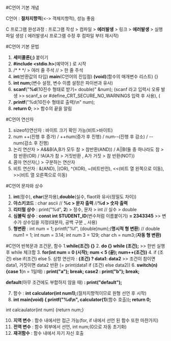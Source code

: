 #C언어 기본 개념

C언어 : **절차지향적**(<-> 객체지향적), 성능 좋음

C 프로그램 완성과정 : 프로그램 작성  > 컴파일 > **에러발생** > 링크 > **에러발생** > 실행파일 생성 ( 에러발생시 프로그램 수정 후 컴파일 부터 재시작)

#C언어 기본 문법
1. **세미콜론(;)** 붙이기
2. **#include <stdio.h>**(예약어 <standard input output>) 로 시작
3.  /* * */ > 여러 줄 주석   // > 한 줄 주석
4. **int**(반환값의 타입) **main**(C언어의 진입점) **(void)**(함수의 매개변수 리스트) {}
5. **int num;**(변수 설정, 변수 이름 설정은 파이썬과 유사)
6. **scanf**("**%d**(10진수 형태로 받기= double)" &num); (scanf 라고 입력시 오류 발생 >> scanf_s or #define_CRT_SECURE_NO_WARNINGS 입력 후 사용), (
7. **printf**("%d(10진수 형태로 출력)\n" num);
8. **return 0**; >> 함수의 끝을 알림

#C언어 연산자
1. sizeof()연산자 : 바이트 크기 확인 가능(비트>바이트)
2. num ++(진행 후 증가) / ++num(증가 후 진행) / num--(진행 후 감소) / --num(감소 후 진행)
3. 논리 연산자 > A&&B(A,B가 모두 참 > 참반환(AND)) / A||B(둘 중 하나라도 참 > 참 반환(OR) / !A(A가 참 > 거짓반환 , A가 거짓 > 참 반환(NOT))
4. 콤마 연산자(,) > 구분하는 연산자
5. 비트 연산자 : &(AND), |(OR), ^(XOR), ~(비트반전), <<(비트 열 왼쪽으로 이동), >>(비트 열 오른쪽으로 이동)

#C언어 문자와 상수 
1. **int**(정수), **char**(문자용),**double**(실수, flaot와 유사(정밀도 차이))
2. **아스키코드** : char ascii // **%c > 문자 출력** //**%d > 숫자 출력**
3. **리터럴 상수** : print("%d", **2**) > 정수, 문자 > int // 실수 > double
4. **심볼릭 상수** : **const int STUDENT_ID**(번수처럼 이름붙이기) **= 2343345** >> 변수가 상수임을 지정(대분자, 공백 구분 _ 사용)
5. **형변환** : int num = 1; printf("%f", (double)num);(**명시적 형 변환**) // double num1 = 1; int num = 3.14; int num 3 = 129; char ch = num3;(**자동 형 변환)**

#C언어 반복문과 조건문, 함수
1.**while(조건) {}**
2. **do {} while (조건);** >> 한번 실행 후 while 체크함
3. **for(int num = 0 (시작); num < 5 (끝); num++(조건))**
4. if (조건) else if(조건) else
5. 삼항 연산자 : **(조건) ? data1: data2** >> 조건이 참이면 data1, 거짓이면 data2 반환 (= print(data1 if (조건) else data2))
6. **switch(n) {case 1**(n = 1일때) **: print("a"); break; case2 : print("b"); break;** 

**default**(아무 조건에도 부합하지 않을 때) **: print("default");**

7. 함수 : **int calculator(int num1);**(절차지향적이므로 원형 선언 후 시작)
8. **int main(void) { printf("%d\n", calculator(1)**(함수 호출))**; return 0;**
   
  int calcaulator(int num) {return num;}

10. **지역 변수** : 함수 내에서만 접근 가능(for, if 내에서 선언 된 함수 또한 마찬가지)
11. **전역 변수** : 함수 외부에서 선언, int num;(0으로 자동 초기화)
12. **재귀함수** : 함수 내에서 자기 자신 호출
